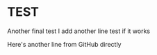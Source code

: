 # TEST
Another final test
I add another line test if it works

Here's another line from GitHub directly

